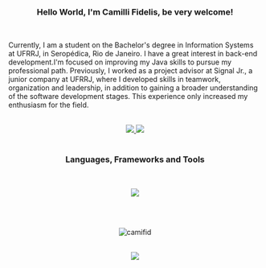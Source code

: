 
<h3 align="center"> Hello World, I'm Camilli Fidelis, be very welcome! </h3> <br> 

Currently, I am a student on the Bachelor's degree in Information Systems at UFRRJ, in Seropédica, Rio de Janeiro. I have a great interest in back-end development.I'm focused on improving my Java skills to pursue my professional path. Previously, I worked as a project advisor at Signal Jr., a junior company at UFRRJ, where I developed skills in teamwork, organization and leadership, in addition to gaining a broader understanding of the software development stages. This experience only increased my enthusiasm for the field.
<br> <br>

<div align="center">
  <a href="mailto:cfidelisg@gmail.com">
    <img src="https://img.shields.io/badge/Gmail-333333?style=for-the-badge&logo=gmail&logoColor=red" target="_blank" />
  </a>
<a href="https://www.linkedin.com/in/camilli-fidelis-40287b228" target="blank">
  <img src="https://img.shields.io/badge/LinkedIn-0077B5?style=for-the-badge&logo=linkedin&logoColor=white" target="_blank"/>
</a> <br> <br>

<h3 align="center"> Languages, Frameworks and Tools </h3> <br>

<p align="center">
  <a href="https://skillicons.dev">
    <img src="https://skillicons.dev/icons?i=git,github,java,aws,docker,python,mysql" />
  </a>
</p> <br> <br>

<p><img align="center" src="https://github-readme-stats.vercel.app/api/top-langs?username=camifid&show_icons=true&title_color=831843&text_color=050505&bg_color=fbcfe8&hide_border=true&locale=en&layout=compact" alt="camifid" /></p>

<br>[![](https://visitcount.itsvg.in/api?id=camifid&label=Profile%20Views&color=10&icon=3&pretty=false)](https://visitcount.itsvg.in)
